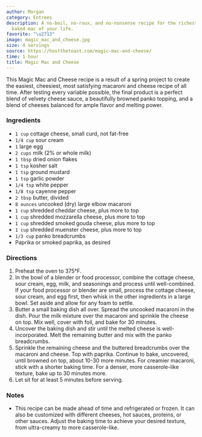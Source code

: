 ```yaml
---
author: Morgan
category: Entrees
description: A no-boil, no-roux, and no-nonsense recipe for the richest and most flavorful
  baked mac of your life.
favorite: "\u2713"
image: magic_mac_and_cheese.jpg
size: 4 servings
source: https://hostthetoast.com/magic-mac-and-cheese/
time: 1 hour
title: Magic Mac and Cheese
---
```


This Magic Mac and Cheese recipe is a result of a spring project to create the easiest, cheesiest, most satisfying macaroni and cheese recipe of all time. After testing every variable possible, the final product is a perfect blend of velvety cheese sauce, a beautifully browned panko topping, and a blend of cheeses balanced for ample flavor and melting power.

### Ingredients

* `1 cup` cottage cheese, small curd, not fat-free
* `1/4 cup` sour cream
* `1` large egg
* `2 cups` milk (2% or whole milk)
* `1 tbsp` dried onion flakes
* `1 tsp` kosher salt
* `1 tsp` ground mustard
* `1 tsp` garlic powder
* `1/4 tsp` white pepper
* `1/8 tsp` cayenne pepper
* `2 tbsp` butter, divided
* `8 ounces` uncooked (dry) large elbow macaroni
* `1 cup` shredded cheddar cheese, plus more to top
* `1 cup` shredded mozzarella cheese, plus more to top
* `1 cup` shredded smoked gouda cheese, plus more to top
* `1 cup` shredded muenster cheese, plus more to top
* `1/3 cup` panko breadcrumbs
* Paprika or smoked paprika, as desired

### Directions

1. Preheat the oven to 375°F.
2. In the bowl of a blender or food processor, combine the cottage cheese, sour cream, egg, milk, and seasonings and process until well-combined. If your food processor or blender are small, process the cottage cheese, sour cream, and egg first, then whisk in the other ingredients in a large bowl. Set aside and allow for any foam to settle.
3. Butter a small baking dish all over. Spread the uncooked macaroni in the dish. Pour the milk mixture over the macaroni and sprinkle the cheese on top. Mix well, cover with foil, and bake for 30 minutes.
4. Uncover the baking dish and stir until the melted cheese is well-incorporated. Melt the remaining butter and mix with the panko breadcrumbs.
5. Sprinkle the remaining cheese and the buttered breadcrumbs over the macaroni and cheese. Top with paprika. Continue to bake, uncovered, until browned on top, about 10-30 more minutes. For creamier macaroni, stick with a shorter baking time. For a denser, more casserole-like texture, bake up to 30 minutes more.
6. Let sit for at least 5 minutes before serving.

### Notes

- This recipe can be made ahead of time and refrigerated or frozen. It can also be customized with different cheeses, hot sauces, proteins, or other sauces. Adjust the baking time to achieve your desired texture, from ultra-creamy to more casserole-like.